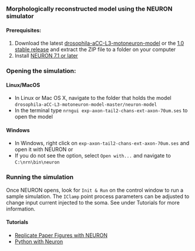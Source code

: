 ### Morphologically reconstructed model using the NEURON simulator

#### Prerequisites:

1. Download the latest [drosophila-aCC-L3-motoneuron-model](https://github.com/cengique/drosophila-aCC-L3-motoneuron-model/archive/master.zip)
or the [1.0 stable release](https://github.com/cengique/drosophila-aCC-L3-motoneuron-model/archive/v1.0.zip) and extract the ZIP file to a folder on your computer
1. Install [NEURON 7.1 or later](http://www.neuron.yale.edu/neuron/)

### Opening the simulation:

#### Linux/MacOS
- In Linux or Mac OS X, navigate to the folder that holds the model ```drosophila-aCC-L3-motoneuron-model-master/neuron-model``` 
- In the terminal type ```nrngui exp-axon-tail2-chans-ext-axon-70um.ses``` to open the model

#### Windows
- In Windows, right click on `exp-axon-tail2-chans-ext-axon-70um.ses` and open it with NEURON or
- If you do not see the option, select `Open with...` and navigate to `C:\nrn\bin\neuron`

### Running the simulation
Once NEURON opens, look for `Init & Run` on the control window to run a sample simulation. The `IClamp` point process parameters can be adjusted to change input current injected to the soma. See under Tutorials for more information.

 #### Tutorials

- [Replicate Paper Figures with NEURON](tutorial-replicate-paper-figure/README.md)
- [Python with Neuron](tutorial-python-neuron/README.md)
